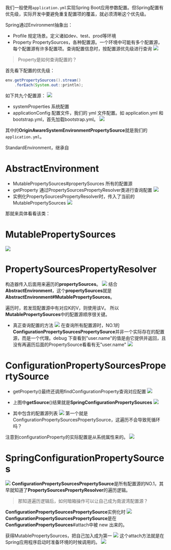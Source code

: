 我们一般使用`application.yml`实现Spring Boot应用参数配置。但Spring配置有优先级，实际开发中要避免重复配置项的覆盖，就必须清晰这个优先级。

Spring通过Environment抽象出：
- Profile
规定场景。定义诸如dev、test、prod等环境
- Property
PropertySources，各种配置源。一个环境中可能有多个配置源，每个配置源有许多配置项。查询配置信息时，按配置源优先级进行查询
![](https://img-blog.csdnimg.cn/2021051910232476.png?x-oss-process=image/watermark,type_ZmFuZ3poZW5naGVpdGk,shadow_10,text_aHR0cHM6Ly9ibG9nLmNzZG4ubmV0L3FxXzMzNTg5NTEw,size_16,color_FFFFFF,t_70)

> Property是如何查询配置的？

首先看下配置的优先级：

```java
env.getPropertySources().stream()
	.forEach(System.out::println);
```
如下共九个配置源：
![](https://img-blog.csdnimg.cn/3b8888a22217457b8e04c0da90afe8e8.png?x-oss-process=image/watermark,type_ZHJvaWRzYW5zZmFsbGJhY2s,shadow_50,text_Q1NETiBASmF2YUVkZ2Uu,size_20,color_FFFFFF,t_70,g_se,x_16)


- systemProperties
系统配置
- applicationConfig
配置文件，我们的 yml 文件配置。如 application.yml 和 bootstrap.yml，首先加载bootstrap.yml。
![](https://img-blog.csdnimg.cn/20210709155626321.png)


其中的**OriginAwareSystemEnvironmentPropertySource**就是我们的`application.yml`。

StandardEnvironment，继承自
# AbstractEnvironment
- MutablePropertySources#propertySources
所有的配置源
- getProperty
通过PropertySourcesPropertyResolver类进行查询配置
![](https://img-blog.csdnimg.cn/20210519120036370.png?x-oss-process=image/watermark,type_ZmFuZ3poZW5naGVpdGk,shadow_10,text_aHR0cHM6Ly9ibG9nLmNzZG4ubmV0L3FxXzMzNTg5NTEw,size_16,color_FFFFFF,t_70)
- 实例化PropertySourcesPropertyResolver时，传入了当前的MutablePropertySources
![](https://img-blog.csdnimg.cn/20210519115930680.png)

那就来具体看看该类：
# MutablePropertySources
![](https://img-blog.csdnimg.cn/20210519120800958.png?x-oss-process=image/watermark,type_ZmFuZ3poZW5naGVpdGk,shadow_10,text_aHR0cHM6Ly9ibG9nLmNzZG4ubmV0L3FxXzMzNTg5NTEw,size_16,color_FFFFFF,t_70)

# PropertySourcesPropertyResolver
构造器传入后面用来遍历的**propertySources**。
![](https://img-blog.csdnimg.cn/20210519130713181.png?x-oss-process=image/watermark,type_ZmFuZ3poZW5naGVpdGk,shadow_10,text_aHR0cHM6Ly9ibG9nLmNzZG4ubmV0L3FxXzMzNTg5NTEw,size_16,color_FFFFFF,t_70)
结合**AbstractEnvironment**，这个**propertySources**就是**AbstractEnvironment#MutablePropertySources**。

遍历时，若发现配置源中有对应K的V，则使用该V。
所以**MutablePropertySources**中的配置源顺序很关键。
- 真正查询配置的方法
![](https://img-blog.csdnimg.cn/20210519130402101.png?x-oss-process=image/watermark,type_ZmFuZ3poZW5naGVpdGk,shadow_10,text_aHR0cHM6Ly9ibG9nLmNzZG4ubmV0L3FxXzMzNTg5NTEw,size_16,color_FFFFFF,t_70)
在查询所有配置源时，NO.1的 **ConfigurationPropertySourcesPropertySource**并非一个实际存在的配置源，而是一个代理。debug 下查看到"user.name"的值是由它提供并返回，且没有再遍历后面的PropertySource看看有无"user.name"
![](https://img-blog.csdnimg.cn/2021051913313372.png?x-oss-process=image/watermark,type_ZmFuZ3poZW5naGVpdGk,shadow_10,text_aHR0cHM6Ly9ibG9nLmNzZG4ubmV0L3FxXzMzNTg5NTEw,size_16,color_FFFFFF,t_70)
# ConfigurationPropertySourcesPropertySource
- getProperty()最终还调用findConfigurationProperty查询对应配置
![](https://img-blog.csdnimg.cn/20210516153002620.png?x-oss-process=image/watermark,type_ZmFuZ3poZW5naGVpdGk,shadow_10,text_aHR0cHM6Ly9ibG9nLmNzZG4ubmV0L3FxXzMzNTg5NTEw,size_16,color_FFFFFF,t_70)

- 上图中**getSource**()结果就是**SpringConfigurationPropertySources**
![](https://img-blog.csdnimg.cn/20210515204232227.png?x-oss-process=image/watermark,type_ZmFuZ3poZW5naGVpdGk,shadow_10,text_aHR0cHM6Ly9ibG9nLmNzZG4ubmV0L3FxXzMzNTg5NTEw,size_16,color_FFFFFF,t_70)
- 其中包含的配置源列表
![](https://img-blog.csdnimg.cn/20210515204514320.png?x-oss-process=image/watermark,type_ZmFuZ3poZW5naGVpdGk,shadow_10,text_aHR0cHM6Ly9ibG9nLmNzZG4ubmV0L3FxXzMzNTg5NTEw,size_16,color_FFFFFF,t_70)
第一个就是ConfigurationPropertySourcesPropertySource，这遍历不会导致死循环吗？

注意到configurationProperty的实际配置是从系统属性来的。
![](https://img-blog.csdnimg.cn/20210515205923497.png?x-oss-process=image/watermark,type_ZmFuZ3poZW5naGVpdGk,shadow_10,text_aHR0cHM6Ly9ibG9nLmNzZG4ubmV0L3FxXzMzNTg5NTEw,size_16,color_FFFFFF,t_70)

# SpringConfigurationPropertySources
![](https://img-blog.csdnimg.cn/20210515222936881.png?x-oss-process=image/watermark,type_ZmFuZ3poZW5naGVpdGk,shadow_10,text_aHR0cHM6Ly9ibG9nLmNzZG4ubmV0L3FxXzMzNTg5NTEw,size_16,color_FFFFFF,t_70)
**ConfigurationPropertySourcesPropertySource**是所有配置源的NO.1，其早就知道了**PropertySourcesPropertyResolver**的遍历逻辑。

> 那知道遍历逻辑后，如何暗箱操作可以让自己成为南波湾配置源？

**ConfigurationPropertySourcesPropertySource**实例化时
![](https://img-blog.csdnimg.cn/20210515223624562.png?x-oss-process=image/watermark,type_ZmFuZ3poZW5naGVpdGk,shadow_10,text_aHR0cHM6Ly9ibG9nLmNzZG4ubmV0L3FxXzMzNTg5NTEw,size_16,color_FFFFFF,t_70)**ConfigurationPropertySourcesPropertySource**是在**ConfigurationPropertySources**#attach中被 new 出来的。

获得MutablePropertySources，把自己加入成为第一
![](https://img-blog.csdnimg.cn/20210516152639338.png?x-oss-process=image/watermark,type_ZmFuZ3poZW5naGVpdGk,shadow_10,text_aHR0cHM6Ly9ibG9nLmNzZG4ubmV0L3FxXzMzNTg5NTEw,size_16,color_FFFFFF,t_70)
这个attach方法就是在Spring应用程序启动时准备环境的时候调用的。
![](https://img-blog.csdnimg.cn/20210516153250188.png?x-oss-process=image/watermark,type_ZmFuZ3poZW5naGVpdGk,shadow_10,text_aHR0cHM6Ly9ibG9nLmNzZG4ubmV0L3FxXzMzNTg5NTEw,size_16,color_FFFFFF,t_70)